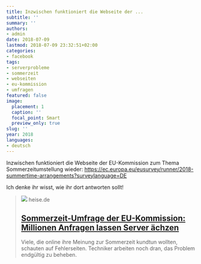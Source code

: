 ```yaml
---
title: Inzwischen funktioniert die Webseite der ...
subtitle: ''
summary: ''
authors:
- admin
date: 2018-07-09
lastmod: 2018-07-09 23:32:51+02:00
categories:
- facebook
tags:
- serverprobleme
- sommerzeit
- webseiten
- eu-kommission
- umfragen
featured: false
image:
  placement: 1
  caption: ''
  focal_point: Smart
  preview_only: true
slug: ''
year: 2018
languages:
- deutsch
---
```


Inzwischen funktioniert die Webseite der EU-Kommission zum Thema Sommerzeitumstellung wieder: https://ec.europa.eu/eusurvey/runner/2018-summertime-arrangements?surveylanguage=DE

Ich denke ihr wisst, wie ihr dort antworten sollt!
> [![](https://heise.cloudimg.io/bound/1200x1200/q85.png-lossy-85.webp-lossy-85.foil1/_www-heise-de_/imgs/18/2/4/6/1/6/0/4/70b0fd9577ef52ba55e811e8aa38b110v1_max_755x424_b3535db83dc50e27c1bb1392364c95a2-cc6f2cee8850bddf.jpeg)](https://www.heise.de/newsticker/meldung/Sommerzeit-Umfrage-der-EU-Kommission-Millionen-Anfragen-lassen-Server-aechzen-4106316.html)
> heise.de
> ## [Sommerzeit-Umfrage der EU-Kommission: Millionen Anfragen lassen Server ächzen](https://www.heise.de/newsticker/meldung/Sommerzeit-Umfrage-der-EU-Kommission-Millionen-Anfragen-lassen-Server-aechzen-4106316.html)
>
>Viele, die online ihre Meinung zur Sommerzeit kundtun wollten, schauten auf Fehlerseiten. Techniker arbeiten noch dran, das Problem endgültig zu beheben.